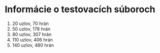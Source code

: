 # Informácie o testovacích súboroch
1. 20 uzlov, 70 hrán
2. 50 uzlov, 178 hrán
3. 80 uzlov, 307 hrán
4. 110 uzlov, 406 hrán
5. 140 uzlov, 480 hrán